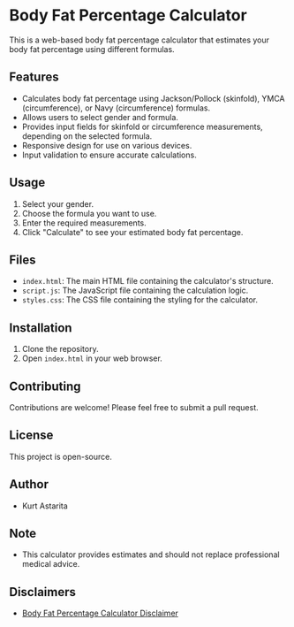# Body Fat Percentage Calculator

This is a web-based body fat percentage calculator that estimates your body fat percentage using different formulas.

## Features

-   Calculates body fat percentage using Jackson/Pollock (skinfold), YMCA (circumference), or Navy (circumference) formulas.
-   Allows users to select gender and formula.
-   Provides input fields for skinfold or circumference measurements, depending on the selected formula.
-   Responsive design for use on various devices.
-   Input validation to ensure accurate calculations.

## Usage

1.  Select your gender.
2.  Choose the formula you want to use.
3.  Enter the required measurements.
4.  Click "Calculate" to see your estimated body fat percentage.

## Files

-   `index.html`: The main HTML file containing the calculator's structure.
-   `script.js`: The JavaScript file containing the calculation logic.
-   `styles.css`: The CSS file containing the styling for the calculator.

## Installation

1.  Clone the repository.
2.  Open `index.html` in your web browser.

## Contributing

Contributions are welcome! Please feel free to submit a pull request.

## License

This project is open-source.

## Author

* Kurt Astarita

## Note

-   This calculator provides estimates and should not replace professional medical advice.

## Disclaimers

* [Body Fat Percentage Calculator Disclaimer](path/to/body-fat-percentage-calculator-disclaimer.md)
